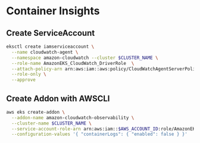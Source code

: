 # Container Insights
## Create ServiceAccount
``` bash
eksctl create iamserviceaccount \
  --name cloudwatch-agent \
  --namespace amazon-cloudwatch --cluster $CLUSTER_NAME \
  --role-name AmazonEKS_CloudWatch_DriverRole  \
  --attach-policy-arn arn:aws:iam::aws:policy/CloudWatchAgentServerPolicy \
  --role-only \
  --approve
```
## Create Addon with AWSCLI
``` bash
aws eks create-addon \
  --addon-name amazon-cloudwatch-observability \
  --cluster-name $CLUSTER_NAME \
  --service-account-role-arn arn:aws:iam::$AWS_ACCOUNT_ID:role/AmazonEKS_CloudWatch_DriverRole \
  --configuration-values '{ "containerLogs": { "enabled": false } }'
```